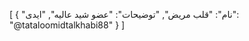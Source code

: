 [
  {
    "نام": "قلب مریض",
    "توضیحات": "عضو شید عالیه",
    "ایدی": "@tataloomidtalkhabi88"
  }
]
